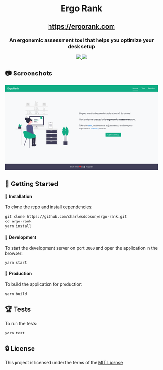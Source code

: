 <h1 align="center">Ergo Rank</h1>
<h2 align="center">
    <a href="https://ergorank.com">https://ergorank.com</a>
</h2>
<h3 align="center">An ergonomic assessment tool that helps you optimize your desk setup</h3>

<p align="center">
    <a href="https://app.netlify.com/sites/ergorank/deploys" alt="netlify: Success">
        <img src="https://api.netlify.com/api/v1/badges/0a7099ff-51b5-48d6-b2b2-46215fd9858e/deploy-status"/>
    </a>
    <a href="https://github.com/charlesdobson/ergo-rank/blob/master/LICENSE" alt="License: MIT">
        <img src="https://img.shields.io/badge/License-MIT-blue.svg"/>
    </a>
</p>



## 📷 Screenshots

![screenshot](public/assets/screenshots/homeview-screenshot.png)

## 🚀 Getting Started
#### 🔩 Installation
To clone the repo and install dependencies:

    git clone https://github.com/charlesdobson/ergo-rank.git
    cd ergo-rank
    yarn install

#### 🔧 Development
To start the development server on port `3000` and open the application in the browser:

    yarn start
    
#### 🔨 Production
To build the application for production:

    yarn build


## 🏆 Tests

To run the tests:

    yarn test

## 🔒 License
This project is licensed under the terms of the [MIT License](/LICENSE)